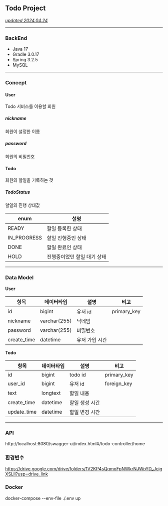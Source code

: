 ## Todo Project

<U>*updated 2024.04.24*</U>

---

### BackEnd
- Java 17
- Gradle 3.0.17
- Spring 3.2.5
- MySQL

---

### Concept
#### User
Todo 서비스를 이용할 회원

##### nickname
회원이 설정한 이름

##### password
회원의 비밀번호

#### Todo
회원의 할일을 기록하는 것

##### TodoStatus
할일의 진행 상태값

| enum        | 설명              | 
|-------------|-----------------|
| READY       | 할일 등록한 상태       | 
| IN_PROGRESS | 할일 진행중인 상태      |
| DONE        | 할일 완료인 상태       | 
| HOLD        | 진행중이었던 할일 대기 상태 | 

---

### Data Model
**User**

| 항목          | 데이터타입        | 설명       | 비고          |
|-------------|--------------|----------|-------------|
| id          | bigint       | 유저 id    | primary_key |
| nickname    | varchar(255) | 닉네임      |             |
| password    | varchar(255) | 비밀번호     |             |
| create_time | datetime     | 유저 가입 시간 |             |

**Todo**

| 항목          | 데이터타입    | 설명       | 비고          |
|-------------|----------|----------|-------------|
| id          | bigint   | todo id  | primary_key |
| user_id     | bigint   | 유저 id    | foreign_key |
| text        | longtext | 할일 내용    |             |
| create_time | datetime | 할일 생성 시간 |             |
| update_time | datetime | 할일 변경 시간 |             |
---

### API
http://localhost:8080/swagger-ui/index.html#/todo-controller/home

### 환경변수
https://drive.google.com/drive/folders/1V2KP4sQqmoFpNWkrNJWpYD_JcigXSLll?usp=drive_link

### Docker
docker-compose --env-file ./.env up